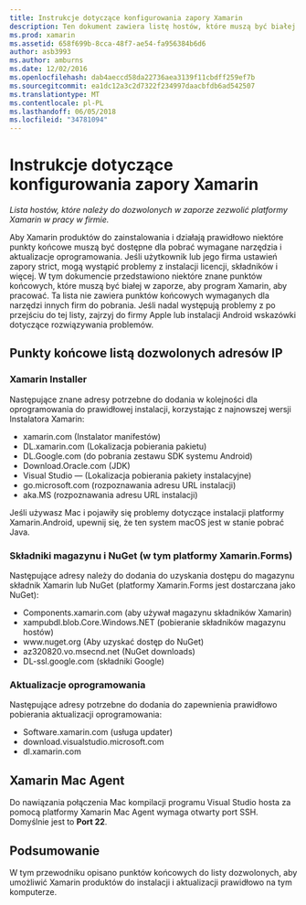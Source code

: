 ```yaml
---
title: Instrukcje dotyczące konfigurowania zapory Xamarin
description: Ten dokument zawiera listę hostów, które muszą być białej w zaporze, aby umożliwić program Xamarin, aby działać w środowisku firmowym.
ms.prod: xamarin
ms.assetid: 658f699b-8cca-48f7-ae54-fa956384b6d6
author: asb3993
ms.author: amburns
ms.date: 12/02/2016
ms.openlocfilehash: dab4aeccd58da22736aea3139f11cbdff259ef7b
ms.sourcegitcommit: ea1dc12a3c2d7322f234997daacbfdb6ad542507
ms.translationtype: MT
ms.contentlocale: pl-PL
ms.lasthandoff: 06/05/2018
ms.locfileid: "34781094"
---
```

# <a name="xamarin-firewall-configuration-instructions"></a>Instrukcje dotyczące konfigurowania zapory Xamarin

_Lista hostów, które należy do dozwolonych w zaporze zezwolić platformy Xamarin w pracy w firmie._

Aby Xamarin produktów do zainstalowania i działają prawidłowo niektóre punkty końcowe muszą być dostępne dla pobrać wymagane narzędzia i aktualizacje oprogramowania. Jeśli użytkownik lub jego firma ustawień zapory strict, mogą wystąpić problemy z instalacji licencji, składników i więcej. W tym dokumencie przedstawiono niektóre znane punktów końcowych, które muszą być białej w zaporze, aby program Xamarin, aby pracować. Ta lista nie zawiera punktów końcowych wymaganych dla narzędzi innych firm do pobrania. Jeśli nadal występują problemy z po przejściu do tej listy, zajrzyj do firmy Apple lub instalacji Android wskazówki dotyczące rozwiązywania problemów.

## <a name="endpoints-to-whitelist"></a>Punkty końcowe listą dozwolonych adresów IP

### <a name="xamarin-installer"></a>Xamarin Installer

Następujące znane adresy potrzebne do dodania w kolejności dla oprogramowania do prawidłowej instalacji, korzystając z najnowszej wersji Instalatora Xamarin:

-  xamarin.com (Instalator manifestów)
-  DL.xamarin.com (Lokalizacja pobierania pakietu)
-  DL.Google.com (do pobrania zestawu SDK systemu Android)
-  Download.Oracle.com (JDK)
-  Visual Studio — (Lokalizacja pobierania pakiety instalacyjne)
-  go.microsoft.com (rozpoznawania adresu URL instalacji)
-  aka.MS (rozpoznawania adresu URL instalacji)

Jeśli używasz Mac i pojawiły się problemy dotyczące instalacji platformy Xamarin.Android, upewnij się, że ten system macOS jest w stanie pobrać Java.


### <a name="components-store-and-nuget-including-xamarinforms"></a>Składniki magazynu i NuGet (w tym platformy Xamarin.Forms)

Następujące adresy należy do dodania do uzyskania dostępu do magazynu składnik Xamarin lub NuGet (platformy Xamarin.Forms jest dostarczana jako NuGet):

-  Components.xamarin.com (aby używał magazynu składników Xamarin)
-  xampubdl.blob.Core.Windows.NET (pobieranie składników magazynu hostów)
-  www\.nuget.org (Aby uzyskać dostęp do NuGet)
-  az320820.vo.msecnd.net (NuGet downloads)
-  DL-ssl.google.com (składniki Google)


### <a name="software-updates"></a>Aktualizacje oprogramowania

Następujące adresy potrzebne do dodania do zapewnienia prawidłowo pobierania aktualizacji oprogramowania:

-  Software.xamarin.com (usługa updater)
-  download.visualstudio.microsoft.com
-  dl.xamarin.com

## <a name="xamarin-mac-agent"></a>Xamarin Mac Agent

Do nawiązania połączenia Mac kompilacji programu Visual Studio hosta za pomocą platformy Xamarin Mac Agent wymaga otwarty port SSH. Domyślnie jest to **Port 22**.

## <a name="summary"></a>Podsumowanie

W tym przewodniku opisano punktów końcowych do listy dozwolonych, aby umożliwić Xamarin produktów do instalacji i aktualizacji prawidłowo na tym komputerze.
